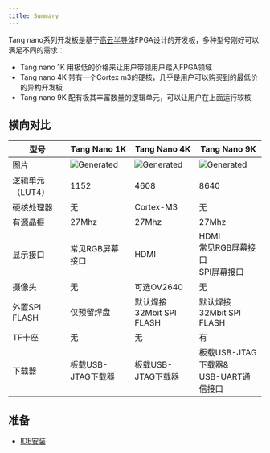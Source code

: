 ```yaml
---
title: Summary
---
```


Tang nano系列开发板是基于[高云半导体](http://www.gowinsemi.com.cn/)FPGA设计的开发板，多种型号刚好可以满足不同的需求：
- Tang nano 1K 用极低的价格来让用户带领用户踏入FPGA领域
- Tang nano 4K 带有一个Cortex m3的硬核，几乎是用户可以购买到的最低价的异构开发板
- Tang nano 9K 配有极其丰富数量的逻辑单元，可以让用户在上面运行软核

## 横向对比

| 型号     | Tang Nano 1K         | Tang Nano 4K   | Tang Nano 9K        |
| --- | -------- | ----------------- | -------- |
| 图片             | ![Generated](./../Tang-Nano/assets/clip_image002.gif) | ![Generated](./../Tang-Nano/assets/clip_image004.gif) | ![Generated](./../Tang-Nano/assets/clip_image006.gif) |
| 逻辑单元（LUT4） | 1152                                                         | 4608                                                         | 8640                                                         |
| 硬核处理器       | 无                                                           | Cortex-M3                                                    | 无                                                           |
| 有源晶振         | 27Mhz                                                        | 27Mhz                                                        | 27Mhz                                                        |
| 显示接口         | 常见RGB屏幕接口                                              | HDMI                                                         | HDMI<br>  常见RGB屏幕接口<br>  SPI屏幕接口                       |
| 摄像头           | 无                                                           | 可选OV2640                                                   | 无                                                           |
| 外置SPI FLASH    | 仅预留焊盘                                                   | 默认焊接<br>32Mbit SPI FLASH                                     | 默认焊接<br>32Mbit SPI FLASH                                     |
| TF卡座           | 无                                                           | 无                                                           | 有                                                           |
| 下载器           | 板载USB-JTAG下载器                                           | 板载USB-JTAG下载器                                           | 板载USB-JTAG下载器&<br>USB-UART通信接口                                    |


## 准备

- [IDE安装](./get_started/install-the-ide)

